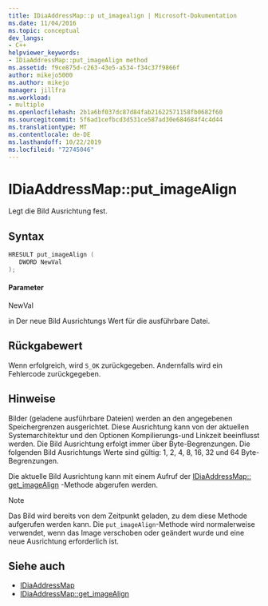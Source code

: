 ```yaml
---
title: IDiaAddressMap::p ut_imagealign | Microsoft-Dokumentation
ms.date: 11/04/2016
ms.topic: conceptual
dev_langs:
- C++
helpviewer_keywords:
- IDiaAddressMap::put_imageAlign method
ms.assetid: f9ce875d-c263-43e5-a534-f34c37f9866f
author: mikejo5000
ms.author: mikejo
manager: jillfra
ms.workload:
- multiple
ms.openlocfilehash: 2b1a6bf037dc87d84fab21622571158fb0682f60
ms.sourcegitcommit: 5f6ad1cefbcd3d531ce587ad30e684684f4c4d44
ms.translationtype: MT
ms.contentlocale: de-DE
ms.lasthandoff: 10/22/2019
ms.locfileid: "72745046"
---
```

# <a name="idiaaddressmapput_imagealign"></a>IDiaAddressMap::put_imageAlign
Legt die Bild Ausrichtung fest.

## <a name="syntax"></a>Syntax

```C++
HRESULT put_imageAlign ( 
   DWORD NewVal
);
```

#### <a name="parameters"></a>Parameter
 NewVal

in Der neue Bild Ausrichtungs Wert für die ausführbare Datei.

## <a name="return-value"></a>Rückgabewert
 Wenn erfolgreich, wird `S_OK` zurückgegeben. Andernfalls wird ein Fehlercode zurückgegeben.

## <a name="remarks"></a>Hinweise
 Bilder (geladene ausführbare Dateien) werden an den angegebenen Speichergrenzen ausgerichtet. Diese Ausrichtung kann von der aktuellen Systemarchitektur und den Optionen Kompilierungs-und Linkzeit beeinflusst werden. Die Bild Ausrichtung erfolgt immer über Byte-Begrenzungen. Die folgenden Bild Ausrichtungs Werte sind gültig: 1, 2, 4, 8, 16, 32 und 64 Byte-Begrenzungen.

 Die aktuelle Bild Ausrichtung kann mit einem Aufruf der [IDiaAddressMap:: get_imageAlign](../../debugger/debug-interface-access/idiaaddressmap-get-imagealign.md) -Methode abgerufen werden.

> [!NOTE]
> Das Bild wird bereits von dem Zeitpunkt geladen, zu dem diese Methode aufgerufen werden kann. Die `put_imageAlign`-Methode wird normalerweise verwendet, wenn das Image verschoben oder geändert wurde und eine neue Ausrichtung erforderlich ist.

## <a name="see-also"></a>Siehe auch
- [IDiaAddressMap](../../debugger/debug-interface-access/idiaaddressmap.md)
- [IDiaAddressMap::get_imageAlign](../../debugger/debug-interface-access/idiaaddressmap-get-imagealign.md)